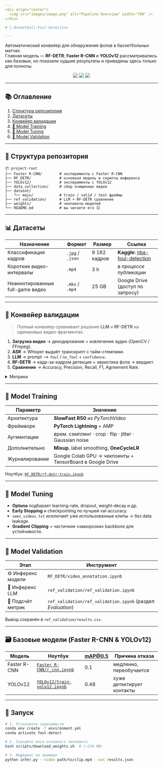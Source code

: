 ```yaml
---
<div align="center">
  <img src="images/image.png" alt="Pipeline Overview" width="700" />
</div>

# 🏀 Basketball-Foul-Detection

---
```


Автоматический конвейер для обнаружения фолов в баскетбольных матчах.  
Главная модель — **RF-DETR**; **Faster R-CNN** и **YOLOv12** рассматривались как базовые, но показали худшие результаты и приведены здесь только для полноты.

<p align="center">
  <img src="https://img.shields.io/badge/PyTorch-2.2-blue?logo=pytorch" />
  <img src="https://img.shields.io/badge/Lightning-2.2.1-blueviolet?logo=lightning" />
  <img src="https://img.shields.io/badge/License-MIT-green" />
</p>

---

## 📚 Оглавление
1. [Структура репозитория](#-структура-репозитория)
2. [Датасеты](#-датасеты)
3. [Конвейер валидации](#-конвейер-валидации)
4. [📁 Model Training](#-model-training)
5. [📁 Model Tuning](#-model-tuning)
6. [📁 Model Validation](#-model-validation)


---

## 📂 Структура репозитория
```text
📦 project-root
├── Faster R-CNN/        # эксперименты с Faster R-CNN
├── RF_DETR/             # основная модель и скрипты инференса
├── YOLOv12/             # эксперименты с YOLOv12
├── data_collection/     # сбор очищенных видео
├── dataset/
│   └── main/            # train / valid / test фреймы
├── ref_validation/      # LLM + RF-DETR сравнение
├── weights/             # чекпоинты моделей
└── README.md            # вы читаете его 😊
```
 
---

## 📊 Датасеты

| Назначение | Формат | Размер | Ссылка |
|------------|--------|--------|--------|
| Классификация кадров | `.jpg` / `.json` | 9 162 кадров | **Kaggle:** [nba-foul-detection] |
| Короткие видео-интервалы | `.mp4` | 3 h | *в процессе публикации* |
| Неаннотированные full-game видео | `.mkv` / `.mp4` | 25 GB | Google Drive (доступ по запросу) |

[nba-foul-detection]: https://www.kaggle.com/datasets/vladimirkalinovski/nba-foul-detection

---

## 🔄 Конвейер валидации

> Полный конвейер сравнивает решение **LLM** и **RF-DETR** на одинаковых видео-фрагментах.

1. **Загрузка видео** → декодирование + извлечение аудио (OpenCV / FFmpeg).  
2. **ASR** → Whisper выдаёт транскрипт с тайм-стемпами.  
3. **LLM** → prompt ⟶ *`foul`* / *`no_foul`* + `confidence`.  
4. **RF-DETR** → кадр-за-кадром детекция + эвристика фола → вердикт.  
5. **Сравнение** → Accuracy, Precision, Recall, F1, Agreement Rate.  

<details>
<summary>Метрики</summary>

| Метрика        | Формула                                          |
|----------------|--------------------------------------------------|
| Accuracy       | (TP + TN) / (P + N)                              |
| Precision      | TP / (TP + FP)                                   |
| Recall         | TP / (TP + FN)                                   |
| F1-score       | 2 · (P · R)/(P + R)                              |
| Agreement Rate | (# совпавших вердиктов) / (# всех случаев)       |

**TP** – оба сказали *foul* и это правда, **TN** – оба *no_foul*, **FP** – ложный фол, **FN** – пропущенный фол.
</details>

---

## 📁 Model Training

| Параметр | Значение |
|----------|----------|
| Архитектура | **SlowFast R50** из *PyTorchVideo* |
| Фреймворк | **PyTorch Lightning** + AMP |
| Аугментации | врем. сэмплинг · crop · flip · jitter · Gaussian&nbsp;noise |
| Дополнительно | **Mixup**, label smoothing, **OneCycleLR** |
| Журналирование | Google Colab GPU → чекпоинты + TensorBoard в Google Drive |

Ноутбук: [`RF_DETR/rf-detr-train.ipynb`](./RF_DETR/rf-detr-train.ipynb)

---

## 📁 Model Tuning

- **Optuna** подбирает learning-rate, dropout, weight-decay и др.  
- **Early Stopping** и checkpointing по лучшей val-accuracy.  
- `seen_videos.txt` исключает уже использованные клипы → без data leakage.  
- **Gradient Clipping** + частичное «заморозка» backbone для устойчивости.

---

## 📁 Model Validation

| Этап | Инструмент |
|------|-----------|
| ⚙️ Инференс модели | `RF_DETR/video_annotation.ipynb` |
| 📖 Инференс LLM | `ref_validation/ref_validation.ipynb` |
| 🏁 Подсчёт метрик | `ref_validation/ref_validation.ipynb` (раздел *Evaluation*) |

Вывод сохранён в `ref_validation/results.csv`.

---

## 🗃️ Базовые модели (Faster R-CNN & YOLOv12)

| Модель | Ноутбук | mAP@0.5 | Причина отказа |
|--------|---------|--------|----------------|
| Faster R-CNN | [`Faster R-CNN/r_cnn.ipynb`](./Faster%20R-CNN/r_cnn.ipynb) | 0.1 | медленно, переобучается |
| YOLOv12 | [`YOLOv12/train-yolo12.ipynb`](./YOLOv12/train-yolo12.ipynb) | 0.48 | хуже детектирует контакты |

---

## 🚀 Запуск

```bash
# 1. Установите зависимости
conda env create -f environment.yml
conda activate foul-detect

# 2. Скачайте веса основного чекпоинта
bash scripts/download_weights.sh  # (~250 MB)

# 3. Инференс на примере
python infer.py --video path/to/clip.mp4 --out results.json

